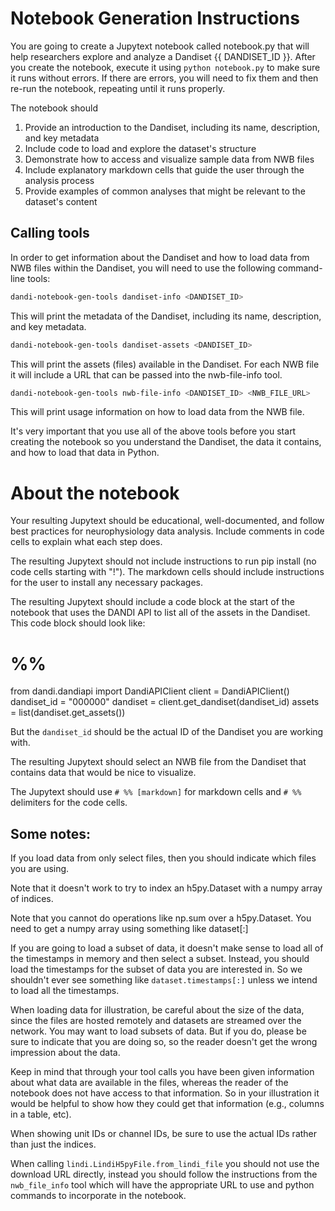 # Notebook Generation Instructions

You are going to create a Jupytext notebook called notebook.py that will help researchers explore and analyze a Dandiset {{ DANDISET_ID }}. After you create the notebook, execute it using `python notebook.py` to make sure it runs without errors. If there are errors, you will need to fix them and then re-run the notebook, repeating until it runs properly.

The notebook should

1. Provide an introduction to the Dandiset, including its name, description, and key metadata
2. Include code to load and explore the dataset's structure
3. Demonstrate how to access and visualize sample data from NWB files
4. Include explanatory markdown cells that guide the user through the analysis process
5. Provide examples of common analyses that might be relevant to the dataset's content

## Calling tools

In order to get information about the Dandiset and how to load data from NWB files within the Dandiset, you will need to use the following command-line tools:

```bash
dandi-notebook-gen-tools dandiset-info <DANDISET_ID>
```

This will print the metadata of the Dandiset, including its name, description, and key metadata.

```bash
dandi-notebook-gen-tools dandiset-assets <DANDISET_ID>
```

This will print the assets (files) available in the Dandiset. For each NWB file it will include a URL that can be passed into the nwb-file-info tool.

```bash
dandi-notebook-gen-tools nwb-file-info <DANDISET_ID> <NWB_FILE_URL>
```

This will print usage information on how to load data from the NWB file.

It's very important that you use all of the above tools before you start creating the notebook so you understand the Dandiset, the data it contains, and how to load that data in Python.

# About the notebook

Your resulting Jupytext should be educational, well-documented, and follow best practices for neurophysiology data analysis. Include comments in code cells to explain what each step does.

The resulting Jupytext should not include instructions to run pip install (no code cells starting with "!"). The markdown cells should include instructions for the user to install any necessary packages.

The resulting Jupytext should include a code block at the start of the notebook that uses the DANDI API to list all of the assets in the Dandiset. This code block should look like:
# %%
from dandi.dandiapi import DandiAPIClient
client = DandiAPIClient()
dandiset_id = "000000"
dandiset = client.get_dandiset(dandiset_id)
assets = list(dandiset.get_assets())

But the `dandiset_id` should be the actual ID of the Dandiset you are working with.

The resulting Jupytext should select an NWB file from the Dandiset that contains data that would be nice to visualize.

The Jupytext should use `# %% [markdown]` for markdown cells and `# %%` delimiters for the code cells.

## Some notes:

If you load data from only select files, then you should indicate which files you are using.

Note that it doesn't work to try to index an h5py.Dataset with a numpy array of indices.

Note that you cannot do operations like np.sum over a h5py.Dataset. You need to get a numpy array using something like dataset[:]

If you are going to load a subset of data, it doesn't make sense to load all of the timestamps in memory and then select a subset. Instead, you should load the timestamps for the subset of data you are interested in. So we shouldn't ever see something like `dataset.timestamps[:]` unless we intend to load all the timestamps.

When loading data for illustration, be careful about the size of the data, since the files are hosted remotely and datasets are streamed over the network. You may want to load subsets of data. But if you do, please be sure to indicate that you are doing so, so the reader doesn't get the wrong impression about the data.

Keep in mind that through your tool calls you have been given information about what data are available in the files, whereas the reader of the notebook does not have access to that information. So in your illustration it would be helpful to show how they could get that information (e.g., columns in a table, etc).

When showing unit IDs or channel IDs, be sure to use the actual IDs rather than just the indices.

When calling `lindi.LindiH5pyFile.from_lindi_file` you should not use the download URL directly, instead you should follow the instructions from the `nwb_file_info` tool which will have the appropriate URL to use and python commands to incorporate in the notebook.